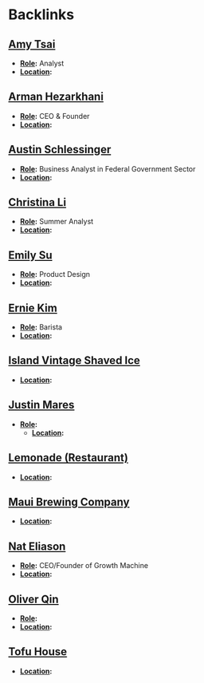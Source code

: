 
# Backlinks
## [Amy Tsai](<Amy Tsai.md>)
- **[Role](<Role.md>):** Analyst
- **[Location](<Location.md>):**

## [Arman Hezarkhani](<Arman Hezarkhani.md>)
- **[Role](<Role.md>):** CEO & Founder
- **[Location](<Location.md>):**

## [Austin Schlessinger](<Austin Schlessinger.md>)
- **[Role](<Role.md>):** Business Analyst in Federal Government Sector
- **[Location](<Location.md>):**

## [Christina Li](<Christina Li.md>)
- **[Role](<Role.md>):** Summer Analyst
- **[Location](<Location.md>):**

## [Emily Su](<Emily Su.md>)
- **[Role](<Role.md>):** Product Design
- **[Location](<Location.md>):**

## [Ernie Kim](<Ernie Kim.md>)
- **[Role](<Role.md>):** Barista 
- **[Location](<Location.md>):**

## [Island Vintage Shaved Ice](<Island Vintage Shaved Ice.md>)
- **[Location](<Location.md>):**

## [Justin Mares](<Justin Mares.md>)
- **[Role](<Role.md>):** 
    - **[Location](<Location.md>):**

## [Lemonade (Restaurant)](<Lemonade (Restaurant).md>)
- **[Location](<Location.md>):**

## [Maui Brewing Company](<Maui Brewing Company.md>)
- **[Location](<Location.md>):**

## [Nat Eliason](<Nat Eliason.md>)
- **[Role](<Role.md>):** CEO/Founder of Growth Machine
- **[Location](<Location.md>):**

## [Oliver Qin](<Oliver Qin.md>)
- **[Role](<Role.md>):**
- **[Location](<Location.md>):**

## [Tofu House](<Tofu House.md>)
- **[Location](<Location.md>):**

